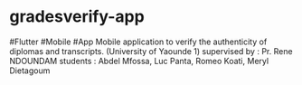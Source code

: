 # gradesverify-app
#Flutter #Mobile #App Mobile application to verify the authenticity of diplomas and transcripts. (University of Yaounde 1)  supervised by : Pr. Rene NDOUNDAM  students : Abdel Mfossa, Luc Panta, Romeo Koati, Meryl Dietagoum
